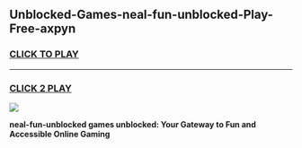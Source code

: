 
## Unblocked-Games-neal-fun-unblocked-Play-Free-axpyn
<h3>
<a href="https://premium76.site?title=neal-fun-unblocked&ref=21A">CLICK TO PLAY</a></h3>
<hr>

<h3>
<a href="https://premium76.site?title=neal-fun-unblocked&ref=21A">CLICK 2 PLAY</a>
  
</h3>

<a href="https://premium76.site?title=neal-fun-unblocked&ref=21A"><img src="https://clearcache.store/games.png"></a>


**neal-fun-unblocked games unblocked: Your Gateway to Fun and Accessible Online Gaming**
